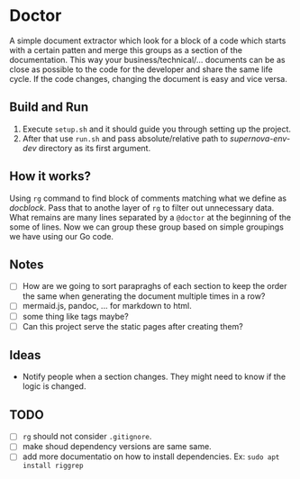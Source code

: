 # Doctor

A simple document extractor which look for a block of a code which starts with a certain patten and merge this groups as
a section of the documentation. This way your business/technical/... documents can be as close as possible to the code
for the developer and share the same life cycle. If the code changes, changing the document is easy and vice versa.

## Build and Run

1. Execute `setup.sh` and it should guide you through setting up the project.
2. After that use `run.sh` and pass absolute/relative path to *supernova-env-dev* directory as its first argument.

## How it works?

Using `rg` command to find block of comments matching what we define as *docblock*. Pass that to anothe layer of `rg` to
filter out unnecessary data. What remains are many lines separated by a `@doctor` at the beginning of the some of lines.
Now we can group these group based on simple groupings we have using our Go code.

## Notes

- [ ] How are we going to sort parapraghs of each section to keep the order the same when generating the document multiple times in a row?
- [ ] mermaid.js, pandoc, ... for markdown to html.
- [ ] some thing like tags maybe?
- [ ] Can this project serve the static pages after creating them?

## Ideas

* Notify people when a section changes. They might need to know if the logic is changed.

## TODO

- [ ] `rg` should not consider `.gitignore`.
- [ ] make shoud dependency versions are same same.
- [ ] add more documentatio on how to install dependencies. Ex: `sudo apt install riggrep`